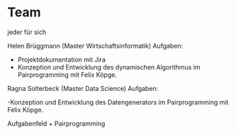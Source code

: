 # Team

jeder für sich

Helen Brüggmann (Master Wirtschaftsinformatik)
Aufgaben:

- Projektdokumentation mit Jira
- Konzeption und Entwicklung des dynamischen Algorithmus im Pairprogramming mit Felix Köpge.



Ragna Solterbeck (Master Data Science)
Aufgaben:

-Konzeption und Entwicklung des Datengenerators im Pairprogramming mit Felix Köpge.

Aufgabenfeld + Pairprogramming
